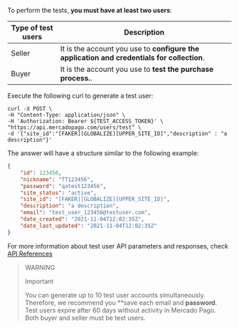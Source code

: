 To perform the tests, **you must have at least two users**: 

| Type of test users | Description |
| --- | --- |
| Seller | It is the account you use to **configure the application and credentials for collection**. |
| Buyer | It is the account you use to **test the purchase process.**. |

Execute the following curl to generate a test user:

```curl
curl -X POST \
-H "Content-Type: application/json" \
-H 'Authorization: Bearer ${TEST_ACCESS_TOKEN}' \
"https://api.mercadopago.com/users/test" \
-d '{"site_id":"[FAKER][GLOBALIZE][UPPER_SITE_ID]","description" : "a description"}'
```

The answer will have a structure similar to the following example:

```json
{
    "id": 123456,
    "nickname": "TT123456",
    "password": "qatest123456",
    "site_status": "active",
    "site_id": "[FAKER][GLOBALIZE][UPPER_SITE_ID]",
    "description": "a description",
    "email": "test_user_123456@testuser.com",
    "date_created": "2021-11-04T12:02:35Z",
    "date_last_updated": "2021-11-04T12:02:35Z"
}
```

For more information about test user API parameters and responses, check [API References](https://www.mercadopago[FAKER][URL][DOMAIN]/developers/en/reference/test_user/_users_test/post)

>WARNING
>
> Important
>
> You can generate up to 10 test user accounts simultaneously. Therefore, we recommend you **save each email and **password**.
> <br/>
> Test users expire after 60 days without activity in Mercado Pago.
> <br/>
> Both buyer and seller must be test users.